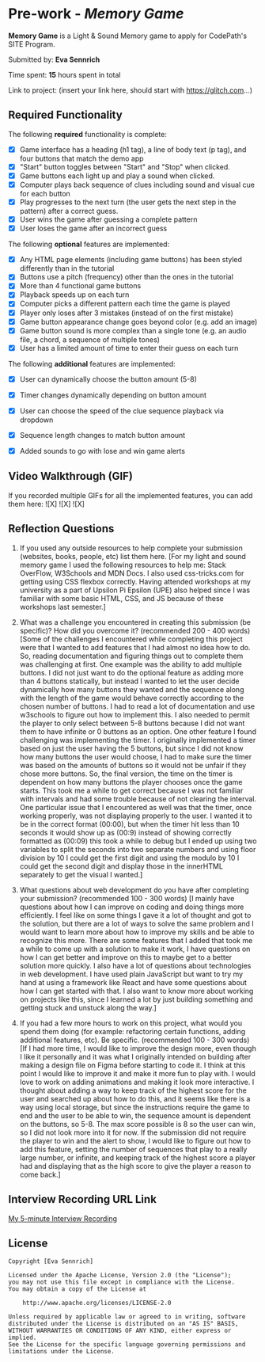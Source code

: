 # Pre-work - *Memory Game*

**Memory Game** is a Light & Sound Memory game to apply for CodePath's SITE Program. 

Submitted by: **Eva Sennrich**

Time spent: **15** hours spent in total

Link to project: (insert your link here, should start with https://glitch.com...)

## Required Functionality

The following **required** functionality is complete:

* [X] Game interface has a heading (h1 tag), a line of body text (p tag), and four buttons that match the demo app
* [X] "Start" button toggles between "Start" and "Stop" when clicked. 
* [X] Game buttons each light up and play a sound when clicked. 
* [X] Computer plays back sequence of clues including sound and visual cue for each button
* [X] Play progresses to the next turn (the user gets the next step in the pattern) after a correct guess. 
* [X] User wins the game after guessing a complete pattern
* [X] User loses the game after an incorrect guess

The following **optional** features are implemented:

* [X] Any HTML page elements (including game buttons) has been styled differently than in the tutorial
* [X] Buttons use a pitch (frequency) other than the ones in the tutorial
* [X] More than 4 functional game buttons
* [X] Playback speeds up on each turn
* [X] Computer picks a different pattern each time the game is played
* [X] Player only loses after 3 mistakes (instead of on the first mistake)
* [X] Game button appearance change goes beyond color (e.g. add an image)
* [X] Game button sound is more complex than a single tone (e.g. an audio file, a chord, a sequence of multiple tones)
* [X] User has a limited amount of time to enter their guess on each turn

The following **additional** features are implemented:

- [X] User can dynamically choose the button amount (5-8)
- [X] Timer changes dynamically depending on button amount
- [X] User can choose the speed of the clue sequence playback via dropdown
- [X] Sequence length changes to match button amount
- [X] Added sounds to go with lose and win game alerts


## Video Walkthrough (GIF)

If you recorded multiple GIFs for all the implemented features, you can add them here:
![X]
![X]
![X]


## Reflection Questions
1. If you used any outside resources to help complete your submission (websites, books, people, etc) list them here. 
[For my light and sound memory game I used the following resources to help me: Stack OverFlow, W3Schools and MDN Docs. 
I also used css-tricks.com for getting using CSS flexbox correctly. Having attended workshops at my university as a part
of Upsilon Pi Epsilon (UPE) also helped since I was familiar with some basic HTML, CSS, and JS because of these workshops 
last semester.]

2. What was a challenge you encountered in creating this submission (be specific)? How did you overcome it? (recommended 200 - 400 words) 
[Some of the challenges I encountered while completing this project were that I wanted to add features that I had almost no idea how to do.
So, reading documentation and figuring things out to complete them was challenging at first. One example was the ability to add multiple
buttons. I did not just want to do the optional feature as adding more than 4 buttons statically, but instead I wanted to let the user 
decide dynamically how many buttons they wanted and the sequence along with the length of the game would behave correctly according to the
chosen number of buttons. I had to read a lot of documentation and use w3schools to figure out how to implement this. I also needed to permit 
the player to only select between 5-8 buttons because I did not want them to have infinite or 0 buttons as an option. One other feature I found 
challenging was implementing the timer. I originally implemented a timer based on just the user having the 5 buttons, but since I did not know 
how many buttons the user would choose, I had to make sure the timer was based on the amounts of buttons so it would not be unfair if they chose 
more buttons. So, the final version, the time on the timer is dependent on how many buttons the player chooses once the game starts. This took me
a while to get correct because I was not familiar with intervals and had some trouble because of not clearing the interval. One particular issue
that I encountered as well was that the timer, once working properly, was not displaying properly to the user. I wanted it to be in the correct 
format (00:00), but when the timer hit less than 10 seconds it would show up as (00:9) instead of showing correctly formatted as (00:09) this took
a while to debug but I ended up using two variables to split the seconds into two separate numbers and using floor division by 10 I could get the 
first digit and using the modulo by 10 I could get the second digit and display those in the innerHTML separately to get the visual I wanted.]

3. What questions about web development do you have after completing your submission? (recommended 100 - 300 words) 
[I mainly have questions about how I can improve on coding and doing things more efficiently. I feel like on some things I gave it a lot of thought 
and got to the solution, but there are a lot of ways to solve the same problem and I would want to learn more about how to improve my skills and be 
able to recognize this more. There are some features that I added that took me a while to come up with a solution to make it work, I have questions 
on how I can get better and improve on this to maybe get to a better solution more quickly. I also have a lot of questions about technologies in web 
development. I have used plain JavaScript but want to try my hand at using a framework like React and have some questions about how I can get started 
with that. I also want to know more about working on projects like this, since I learned a lot by just building something and getting stuck and unstuck 
along the way.]

4. If you had a few more hours to work on this project, what would you spend them doing (for example: refactoring certain functions, adding additional 
features, etc). Be specific. (recommended 100 - 300 words) 
[If I had more time, I would like to improve the design more, even though I like it personally and it was what I originally intended on building after 
making a design file on Figma before starting to code it. I think at this point I would like to improve it and make it more fun to play with. I would 
love to work on adding animations and making it look more interactive. I thought about adding a way to keep track of the highest score for the user and 
searched up about how to do this, and it seems like there is a way using local storage, but since the instructions require the game to end and the user 
to be able to win, the sequence amount is dependent on the buttons, so 5-8. The max score possible is 8 so the user can win, so I did not look more into 
it for now. If the submission did not require the player to win and the alert to show, I would like to figure out how to add this feature, setting the 
number of sequences that play to a really large number, or infinite, and keeping track of the highest score a player had and displaying that as the high 
score to give the player a reason to come back.]



## Interview Recording URL Link

[My 5-minute Interview Recording](https://www.loom.com/share/f772877f68f34644aa9f56d645d5948e?sharedAppSource=personal_library)


## License

    Copyright [Eva Sennrich]

    Licensed under the Apache License, Version 2.0 (the "License");
    you may not use this file except in compliance with the License.
    You may obtain a copy of the License at

        http://www.apache.org/licenses/LICENSE-2.0

    Unless required by applicable law or agreed to in writing, software
    distributed under the License is distributed on an "AS IS" BASIS,
    WITHOUT WARRANTIES OR CONDITIONS OF ANY KIND, either express or implied.
    See the License for the specific language governing permissions and
    limitations under the License.